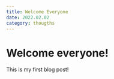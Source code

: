 ```yaml
---
title: Welcome Everyone
date: 2022.02.02
category: thougths
---
```


# Welcome everyone!

This is my first blog post!